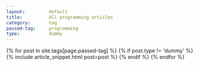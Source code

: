 ```yaml
---
layout:			default
title:			All programming articles
category:		tag
passed-tag:		programming
type:           dummy
---
```


{% for post in site.tags[page.passed-tag] %}
{% if post.type != 'dummy' %}
    {% include article_snippet.html post=post %}
{% endif %}
{% endfor %}
